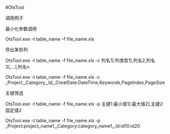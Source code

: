#OtsTool

调用例子

最小化参数调用

OtsTool.exe -t table_name -f file_name.xls

导出某些列

OtsTool.exe -t table_name -f file_name.xls -c 列名1[:列类型1],列名2,列名3[,...],列名n

OtsTool.exe -t table_name -f file_name.xls -c _Project,_Category,_Id,_CreatDate:DateTime,Keywords,PageIndex,PageSize

主键筛选

OtsTool.exe -t table_name -f file_name.xls -p 主键1:最小值1[:最大值2],主键2:固定值2

OtsTool.exe -t table_name -f file_name.xls -p _Project:project_name1,_Category:category_name1,_Id:id10:id20
